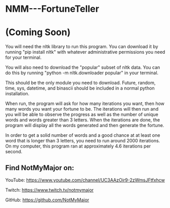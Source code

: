 # NMM---FortuneTeller
# (Coming Soon)

You will need the nltk library to run this program.
You can download it by running "pip install nltk" with whatever administrative permissions you need for your terminal. 


You will also need to download the "popular" subset of nltk data. 
You can do this by running "python -m nltk.downloader popular" in your terminal.


This should be the only module you need to download. 
Future, random, time, sys, datetime, and binascii should be included in a normal python installation.


When run, the program will ask for how many iterations you want, then how many words you want your fortune to be.
The iterations will then run and you will be able to observe the progress as well as the number of unique words and words greater than 3 letters. When the iterations are done, the program will display all the words generated and then generate the fortune.

In order to get a solid number of words and a good chance at at least one word that is longer than 3 letters, you need to run around 2000 iterations.
On my computer, this program ran at approximately 4.6 iterations per second.

## Find NotMyMajor on:

YouTube: https://www.youtube.com/channel/UC3AAzOir9-2zWmsJFtfxhcw

Twitch: https://www.twitch.tv/notmymajor

GitHub: https://github.com/NotMyMajor
